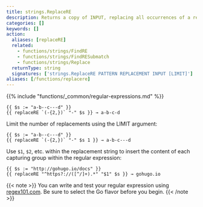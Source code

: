 ```yaml
---
title: strings.ReplaceRE
description: Returns a copy of INPUT, replacing all occurrences of a regular expression with a replacement pattern.
categories: []
keywords: []
action:
  aliases: [replaceRE]
  related:
    - functions/strings/FindRE
    - functions/strings/FindRESubmatch
    - functions/strings/Replace
  returnType: string
  signatures: ['strings.ReplaceRE PATTERN REPLACEMENT INPUT [LIMIT]']
aliases: [/functions/replacere]
---
```


{{% include "functions/_common/regular-expressions.md" %}}

```go-html-template
{{ $s := "a-b--c---d" }}
{{ replaceRE `(-{2,})` "-" $s }} → a-b-c-d
```

Limit the number of replacements using the LIMIT argument:

```go-html-template
{{ $s := "a-b--c---d" }}
{{ replaceRE `(-{2,})` "-" $s 1 }} → a-b-c---d
```

Use `$1`, `$2`, etc. within the replacement string to insert the content of each capturing group within the regular expression:

```go-html-template
{{ $s := "http://gohugo.io/docs" }}
{{ replaceRE "^https?://([^/]+).*" "$1" $s }} → gohugo.io
```

{{< note >}}
You can write and test your regular expression using [regex101.com](https://regex101.com/). Be sure to select the Go flavor before you begin.
{{< /note >}}

[RE2]: https://github.com/google/re2/wiki/Syntax
[string literal]: https://go.dev/ref/spec#String_literals
